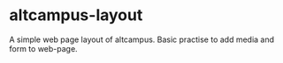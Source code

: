 # altcampus-layout
A simple web page layout of altcampus. Basic practise to add media and form to web-page.
